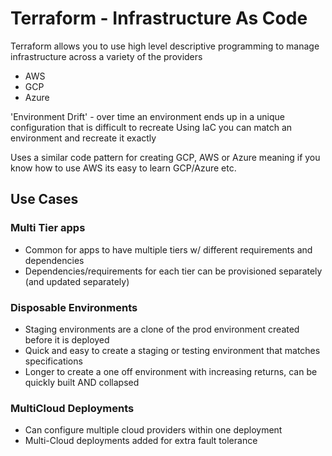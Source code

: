 # Terraform - Infrastructure As Code

Terraform allows you to use high level descriptive programming to manage infrastructure across a variety of the providers
- AWS
- GCP
- Azure

'Environment Drift' - over time an environment ends up in a unique configuration that is difficult to recreate
Using IaC you can match an environment and recreate it exactly

Uses a similar code pattern for creating GCP, AWS or Azure meaning if you know how to use AWS its easy to learn GCP/Azure etc. 

## Use Cases

### Multi Tier apps 
- Common for apps to have multiple tiers w/ different requirements and dependencies
- Dependencies/requirements for each tier can be provisioned separately (and updated separately)

### Disposable Environments
- Staging environments are a clone of the prod environment created before it is deployed
- Quick and easy to create a staging or testing environment that matches specifications
- Longer to create a one off environment with increasing returns, can be quickly built AND collapsed

### MultiCloud Deployments
- Can configure multiple cloud providers within one deployment
- Multi-Cloud deployments added for extra fault tolerance 